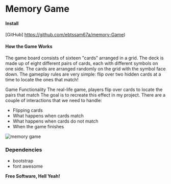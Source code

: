 # Memory Game 
#### Install

[GitHub]  https://github.com/ebtssam67a/memory-Game)


#### How the Game Works
The game board consists of sixteen "cards" arranged in a grid. The deck is made up of eight different pairs of cards, each with different symbols on one side. The cards are arranged randomly on the grid with the symbol face down. The gameplay rules are very simple: flip over two hidden cards at a time to locate the ones that match!

Game Functionality
The real-life game, players flip over cards to locate the pairs that match The goal is to recreate this effect in my project. There are a couple of interactions that we  need to handle:

- Flipping cards
- What happens when cards match
- What happens when cards do not match
- When the game finishes


![memory game](/img/memoryGame.jpeg)


### Dependencies 
* bootstrap
* font awesome

**Free Software, Hell Yeah!**
